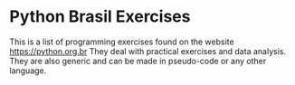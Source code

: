 # Python Brasil Exercises

This is a list of programming exercises found on the website https://python.org.br
They deal with practical exercises and data analysis. They are also generic and can be made in pseudo-code or any other language.